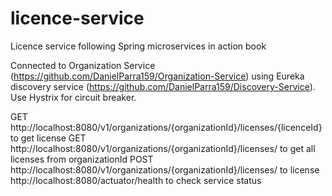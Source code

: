 # licence-service
Licence service following Spring microservices in action book

Connected to Organization Service (https://github.com/DanielParra159/Organization-Service) using Eureka discovery service (https://github.com/DanielParra159/Discovery-Service).
Use Hystrix for circuit breaker. 

GET http://localhost:8080/v1/organizations/{organizationId}/licenses/{licenceId} to get license
GET http://localhost:8080/v1/organizations/{organizationId}/licenses/ to get all licenses from organizationId
POST http://localhost:8080/v1/organizations/{organizationId}/licenses/ to license 
http://localhost:8080/actuator/health to check service status
